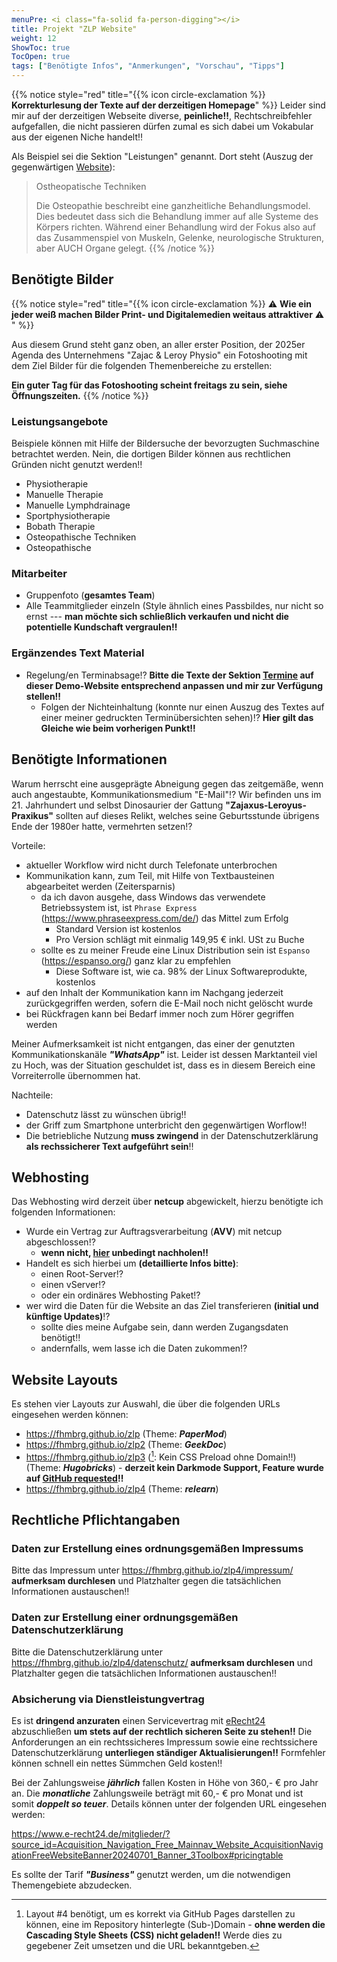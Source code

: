 ```yaml
---
menuPre: <i class="fa-solid fa-person-digging"></i>
title: Projekt "ZLP Website"
weight: 12
ShowToc: true
TocOpen: true
tags: ["Benötigte Infos", "Anmerkungen", "Vorschau", "Tipps"]
---
```


{{% notice style="red" title="{{% icon circle-exclamation %}} **Korrekturlesung der Texte auf der derzeitigen Homepage**" %}}
Leider sind mir auf der derzeitigen Webseite diverse, **peinliche‼️**, Rechtschreibfehler aufgefallen, die nicht passieren dürfen zumal es sich dabei um Vokabular aus der eigenen Niche handelt‼️

Als Beispiel sei die Sektion "Leistungen" genannt. Dort steht (Auszug der gegenwärtigen [Website](https://zl-physio.de/leistungen)):

> Ostheopatische Techniken
>
> Die Osteopathie beschreibt eine ganzheitliche Behandlungsmodel. Dies bedeutet dass sich die Behandlung immer auf alle Systeme des Körpers richten. Während einer Behandlung wird der Fokus also auf das Zusammenspiel von Muskeln, Gelenke, neurologische Strukturen, aber AUCH Organe gelegt.
{{% /notice %}}

## Benötigte Bilder

{{% notice style="red" title="{{% icon circle-exclamation %}} ⚠️  **Wie ein jeder weiß machen Bilder Print- und Digitalemedien weitaus attraktiver** ⚠️ " %}}

Aus diesem Grund steht ganz oben, an aller erster Position, der 2025er Agenda des Unternehmens "Zajac & Leroy Physio" ein Fotoshooting mit dem Ziel Bilder für die folgenden Themenbereiche zu erstellen:

**Ein guter Tag für das Fotoshooting scheint freitags zu sein, siehe Öffnungszeiten.**
{{% /notice %}}

### Leistungsangebote

Beispiele können mit Hilfe der Bildersuche der bevorzugten Suchmaschine betrachtet werden. Nein, die dortigen Bilder können aus rechtlichen Gründen nicht genutzt werden‼️

- Physiotherapie
- Manuelle Therapie
- Manuelle Lymphdrainage
- Sportphysiotherapie
- Bobath Therapie
- Osteopathische Techniken
- Osteopathische

### Mitarbeiter

- Gruppenfoto (**gesamtes Team**)
- Alle Teammitglieder einzeln (Style ähnlich eines Passbildes, nur nicht so ernst --- **man möchte sich schließlich verkaufen und nicht die potentielle Kundschaft vergraulen‼️**

### Ergänzendes Text Material

- Regelung/en Terminabsage⁉️ **Bitte die Texte der Sektion [Termine](/kontakt/termine/index.html) auf dieser Demo-Website entsprechend anpassen und mir zur Verfügung stellen‼️**
  - Folgen der Nichteinhaltung (konnte nur einen Auszug des Textes auf einer meiner gedruckten Terminübersichten sehen)⁉️ **Hier gilt das Gleiche wie beim vorherigen Punkt‼️**

## Benötigte Informationen

Warum herrscht eine ausgeprägte Abneigung gegen das zeitgemäße, wenn auch angestaubte, Kommunikationsmedium "E-Mail"⁉️ Wir befinden uns im 21. Jahrhundert und selbst Dinosaurier der Gattung **"Zajaxus-Leroyus-Praxikus"** sollten auf dieses Relikt, welches seine Geburtsstunde übrigens Ende der 1980er hatte, vermehrten setzen⁉️

Vorteile:

- aktueller Workflow wird nicht durch Telefonate unterbrochen
- Kommunikation kann, zum Teil, mit Hilfe von Textbausteinen abgearbeitet werden (Zeitersparnis)
  - da ich davon ausgehe, dass Windows das verwendete Betriebssystem ist, ist `Phrase Express` (https://www.phraseexpress.com/de/)  das Mittel zum Erfolg
    - Standard Version ist kostenlos
    - Pro Version schlägt mit einmalig 149,95 € inkl. USt zu Buche
  - sollte es zu meiner Freude eine Linux Distribution sein ist `Espanso` (https://espanso.org/) ganz klar zu empfehlen
    - Diese Software ist, wie ca. 98% der Linux Softwareprodukte, kostenlos
- auf den Inhalt der Kommunikation kann im Nachgang jederzeit zurückgegriffen werden, sofern die E-Mail noch nicht gelöscht wurde
- bei Rückfragen kann bei Bedarf immer noch zum Hörer gegriffen werden

Meiner Aufmerksamkeit ist nicht entgangen, das einer der genutzten Kommunikationskanäle ***"WhatsApp"*** ist. Leider ist dessen Marktanteil viel zu Hoch, was der Situation geschuldet ist, dass es in diesem Bereich eine Vorreiterrolle übernommen hat.

Nachteile:

- Datenschutz lässt zu wünschen übrig‼️
- der Griff zum Smartphone unterbricht den gegenwärtigen Worflow‼️
- Die betriebliche Nutzung **muss zwingend** in der Datenschutzerklärung **als rechssicherer Text aufgeführt sein**‼️

## Webhosting

Das Webhosting wird derzeit über **netcup** abgewickelt, hierzu benötigte ich folgenden Informationen:

- Wurde ein Vertrag zur Auftragsverarbeitung (**AVV**) mit netcup abgeschlossen⁉️
  - **wenn nicht, [hier](https://helpcenter.netcup.com/de/wiki/general/avv/) unbedingt nachholen‼️**
- Handelt es sich hierbei um **(detaillierte Infos bitte)**:
  - einen Root-Server⁉️
  - einen vServer⁉️
  - oder ein ordinäres Webhosting Paket⁉️
- wer wird die Daten für die Website an das Ziel transferieren **(initial und künftige Updates)**⁉️
  - sollte dies meine Aufgabe sein, dann werden Zugangsdaten benötigt‼️
  - andernfalls, wem lasse ich die Daten zukommen⁉️

## Website Layouts

Es stehen vier Layouts zur Auswahl, die über die folgenden URLs eingesehen werden können:

- https://fhmbrg.github.io/zlp (Theme: ***PaperMod***)
- https://fhmbrg.github.io/zlp2 (Theme: ***GeekDoc***)
- https://fhmbrg.github.io/zlp3 ([^1]: Kein CSS Preload ohne Domain‼️) (Theme: ***Hugobricks***) - **derzeit kein Darkmode Support, Feature wurde auf [GitHub requested](https://github.com/jhvanderschee/hugobricks/issues/77)‼️**
- https://fhmbrg.github.io/zlp4 (Theme: ***relearn***)

[^1]: Layout #4 benötigt, um es korrekt via GitHub Pages darstellen zu können, eine im Repository hinterlegte (Sub-)Domain - **ohne werden die Cascading Style Sheets (CSS) nicht geladen‼️** Werde dies zu gegebener Zeit umsetzen und die URL bekanntgeben.

## Rechtliche Pflichtangaben

### Daten zur Erstellung eines ordnungsgemäßen Impressums

Bitte das Impressum unter https://fhmbrg.github.io/zlp4/impressum/ **aufmerksam durchlesen** und Platzhalter gegen die tatsächlichen Informationen austauschen‼️

### Daten zur Erstellung einer ordnungsgemäßen Datenschutzerklärung

Bitte die Datenschutzerklärung unter https://fhmbrg.github.io/zlp4/datenschutz/ **aufmerksam durchlesen** und Platzhalter gegen die tatsächlichen Informationen austauschen‼️

### Absicherung via Dienstleistungvertrag

Es ist **dringend anzuraten** einen Servicevertrag mit [eRecht24](https://www.e-recht24.de/) abzuschließen **um stets auf der rechtlich sicheren Seite zu stehen‼️** Die Anforderungen an ein rechtssicheres Impressum sowie eine rechtssichere Datenschutzerklärung **unterliegen ständiger Aktualisierungen‼️** Formfehler können schnell ein nettes Sümmchen Geld kosten‼️

Bei der Zahlungsweise ***jährlich*** fallen Kosten in Höhe von 360,- € pro Jahr an. Die ***monatliche*** Zahlungsweile beträgt mit 60,- € pro Monat und ist somit ***doppelt so teuer***. Details können unter der folgenden URL eingesehen werden:

https://www.e-recht24.de/mitglieder/?source_id=Acquisition_Navigation_Free_Mainnav_Website_AcquisitionNavigationFreeWebsiteBanner20240701_Banner_3Toolbox#pricingtable

Es sollte der Tarif ***"Business"*** genutzt werden, um die notwendigen Themengebiete abzudecken.
